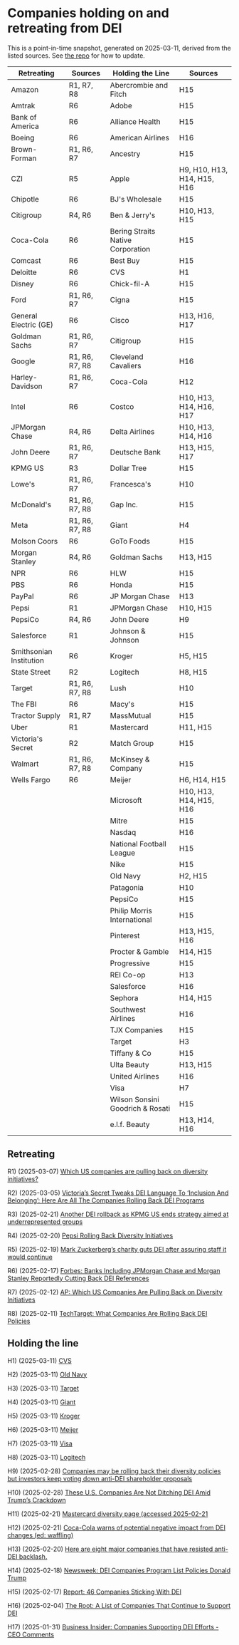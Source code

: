 <h1>Companies holding on and retreating from DEI</h1>
This is a point-in-time snapshot, generated on 2025-03-11, derived from the listed sources. See <a href="https://github.com/judell/dei-tracker">the repo</a> for how to update.

| Retreating | Sources | Holding the Line | Sources |
|------------|---------|------------------|---------|
| Amazon | R1, R7, R8 | Abercrombie and Fitch | H15 |
| Amtrak | R6 | Adobe | H15 |
| Bank of America | R6 | Alliance Health | H15 |
| Boeing | R6 | American Airlines | H16 |
| Brown-Forman | R1, R6, R7 | Ancestry | H15 |
| CZI | R5 | Apple | H9, H10, H13, H14, H15, H16 |
| Chipotle | R6 | BJ's Wholesale | H15 |
| Citigroup | R4, R6 | Ben & Jerry's | H10, H13, H15 |
| Coca-Cola | R6 | Bering Straits Native Corporation | H15 |
| Comcast | R6 | Best Buy | H15 |
| Deloitte | R6 | CVS | H1 |
| Disney | R6 | Chick-fil-A | H15 |
| Ford | R1, R6, R7 | Cigna | H15 |
| General Electric (GE) | R6 | Cisco | H13, H16, H17 |
| Goldman Sachs | R1, R6, R7 | Citigroup | H15 |
| Google | R1, R6, R7, R8 | Cleveland Cavaliers | H16 |
| Harley-Davidson | R1, R6, R7 | Coca-Cola | H12 |
| Intel | R6 | Costco | H10, H13, H14, H16, H17 |
| JPMorgan Chase | R4, R6 | Delta Airlines | H10, H13, H14, H16 |
| John Deere | R1, R6, R7 | Deutsche Bank | H13, H15, H17 |
| KPMG US | R3 | Dollar Tree | H15 |
| Lowe's | R1, R6, R7 | Francesca's | H10 |
| McDonald's | R1, R6, R7, R8 | Gap Inc. | H15 |
| Meta | R1, R6, R7, R8 | Giant | H4 |
| Molson Coors | R6 | GoTo Foods | H15 |
| Morgan Stanley | R4, R6 | Goldman Sachs | H13, H15 |
| NPR | R6 | HLW | H15 |
| PBS | R6 | Honda | H15 |
| PayPal | R6 | JP Morgan Chase | H13 |
| Pepsi | R1 | JPMorgan Chase | H10, H15 |
| PepsiCo | R4, R6 | John Deere | H9 |
| Salesforce | R1 | Johnson & Johnson | H15 |
| Smithsonian Institution | R6 | Kroger | H5, H15 |
| State Street | R2 | Logitech | H8, H15 |
| Target | R1, R6, R7, R8 | Lush | H10 |
| The FBI | R6 | Macy's | H15 |
| Tractor Supply | R1, R7 | MassMutual | H15 |
| Uber | R1 | Mastercard | H11, H15 |
| Victoria's Secret | R2 | Match Group | H15 |
| Walmart | R1, R6, R7, R8 | McKinsey & Company | H15 |
| Wells Fargo | R6 | Meijer | H6, H14, H15 |
|  |  | Microsoft | H10, H13, H14, H15, H16 |
|  |  | Mitre | H15 |
|  |  | Nasdaq | H16 |
|  |  | National Football League | H15 |
|  |  | Nike | H15 |
|  |  | Old Navy | H2, H15 |
|  |  | Patagonia | H10 |
|  |  | PepsiCo | H15 |
|  |  | Philip Morris International | H15 |
|  |  | Pinterest | H13, H15, H16 |
|  |  | Procter & Gamble | H14, H15 |
|  |  | Progressive | H15 |
|  |  | REI Co-op | H13 |
|  |  | Salesforce | H16 |
|  |  | Sephora | H14, H15 |
|  |  | Southwest Airlines | H16 |
|  |  | TJX Companies | H15 |
|  |  | Target | H3 |
|  |  | Tiffany & Co | H15 |
|  |  | Ulta Beauty | H13, H15 |
|  |  | United Airlines | H16 |
|  |  | Visa | H7 |
|  |  | Wilson Sonsini Goodrich & Rosati | H15 |
|  |  | e.l.f. Beauty | H13, H14, H16 |



## Retreating


R1) (2025-03-07) [Which US companies are pulling back on diversity initiatives?](https://apnews.com/article/dei-diversity-equity-inclusion-companies-lawsuits-2193ef0a864db968e6934f971f78e8f2)

R2) (2025-03-05) [Victoria’s Secret Tweaks DEI Language To ‘Inclusion And Belonging’: Here Are All The Companies Rolling Back DEI Programs](https://www.forbes.com/sites/conormurray/2025/03/05/victorias-secret-tweaks-dei-language-to-inclusion-and-belonging-here-are-all-the-companies-rolling-back-dei-programs/)

R3) (2025-02-21) [Another DEI rollback as KPMG US ends strategy aimed at underrepresented groups](https://www.businessinsider.com/kpmg-us-rolls-back-dei-strategy-big-four-trump-2025-2)

R4) (2025-02-20) [Pepsi Rolling Back Diversity Initiatives](https://www.msn.com/en-us/money/companies/pepsi-rolling-back-diversity-initiatives-here-are-all-the-companies-cutting-dei-programs/ar-AA1x7MGk)

R5) (2025-02-19) [Mark Zuckerberg’s charity guts DEI after assuring staff it would continue](https://www.theguardian.com/technology/2025/feb/19/mark-zuckerberg-chan-dei)

R6) (2025-02-17) [Forbes: Banks Including JPMorgan Chase and Morgan Stanley Reportedly Cutting Back DEI References](https://www.forbes.com/sites/conormurray/2025/02/17/banks-including-jpmorgan-chase-and-morgan-stanley-reportedly-cutting-back-dei-references-here-are-all-the-companies-rolling-back-dei/)

R7) (2025-02-12) [AP: Which US Companies Are Pulling Back on Diversity Initiatives](https://www.ap.org/news-highlights/spotlights/2025/which-us-companies-are-pulling-back-on-diversity-initiatives/)

R8) (2025-02-11) [TechTarget: What Companies Are Rolling Back DEI Policies](https://www.techtarget.com/whatis/feature/What-companies-are-rolling-back-DEI-policies)

## Holding the line


H1) (2025-03-11) [CVS   ](https://www.cvshealth.com/about/our-strategy/diversity.html)

H2) (2025-03-11) [Old Navy](https://oldnavy.gap.com/customerService/info.do?cid=1160233)

H3) (2025-03-11) [Target](https://corporate.target.com/sustainability-governance/our-team/belonging)

H4) (2025-03-11) [Giant](https://giantfood.com/pages/diversity-inclusion)

H5) (2025-03-11) [Kroger](https://www.thekrogerco.com/vendors-suppliers/supplier-inclusion/)

H6) (2025-03-11) [Meijer](https://jobs.meijer.com/diversity/)

H7) (2025-03-11) [Visa](https://usa.visa.com/about-visa/diversity-inclusion.html)

H8) (2025-03-11) [Logitech](https://www.logitech.com/en-us/social-impact/diversity-inclusion.html)

H9) (2025-02-28) [Companies may be rolling back their diversity policies but investors keep voting down anti-DEI shareholder proposals](https://finance.yahoo.com/news/companies-may-rolling-back-diversity-130000304.html)

H10) (2025-02-28) [These U.S. Companies Are Not Ditching DEI Amid Trump’s Crackdown](https://time.com/7261857/us-companies-keep-dei-initiatives-list-trump-diversity-order-crackdown/)

H11) (2025-02-21) [Mastercard diversity page (accessed 2025-02-21](https://www.mastercard.us/en-us/vision/who-we-are/diversity-inclusion.html)

H12) (2025-02-21) [Coca-Cola warns of potential negative impact from DEI changes (ed: waffling)](https://fortune.com/2025/02/21/coca-cola-warns-negative-impact-dei-changes/)

H13) (2025-02-20) [Here are eight major companies that have resisted anti-DEI backlash.](https://www.ebony.com/major-companies-that-are-standing-by-their-dei-programs/)

H14) (2025-02-18) [Newsweek: DEI Companies Program List Policies Donald Trump](https://www.newsweek.com/dei-companies-program-list-policies-donald-trump-2032960)

H15) (2025-02-17) [Report: 46 Companies Sticking With DEI](https://buildremote.co/companies/keeping-dei/)

H16) (2025-02-04) [The Root: A List of Companies That Continue to Support DEI](https://www.theroot.com/a-list-of-companies-that-continue-to-support-dei-1851755249)

H17) (2025-01-31) [Business Insider: Companies Supporting DEI Efforts - CEO Comments](https://www.businessinsider.com/companies-supporting-dei-efforts-ceo-comments-2025-1)